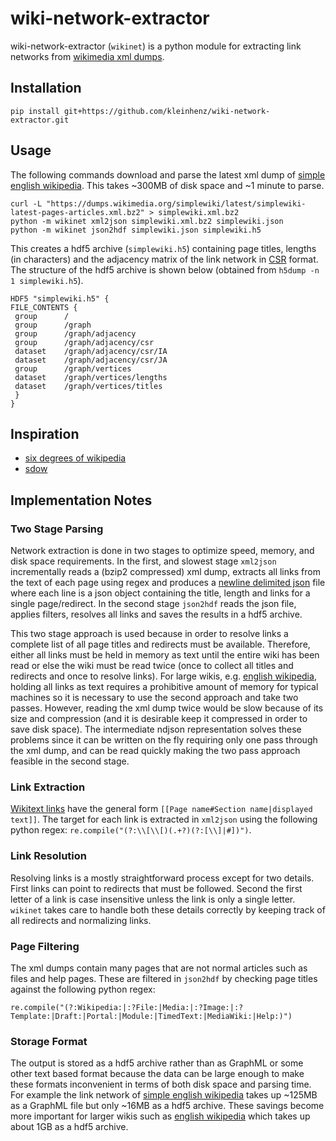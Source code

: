 # wiki-network-extractor
wiki-network-extractor (`wikinet`) is a python module for extracting link networks from [wikimedia xml dumps](https://dumps.wikimedia.org).

## Installation
`pip install git+https://github.com/kleinhenz/wiki-network-extractor.git`

## Usage
The following commands download and parse the latest xml dump of [simple english wikipedia](https://simple.wikipedia.org/wiki/Main_Page).
This takes ~300MB of disk space and ~1 minute to parse.
```
curl -L "https://dumps.wikimedia.org/simplewiki/latest/simplewiki-latest-pages-articles.xml.bz2" > simplewiki.xml.bz2
python -m wikinet xml2json simplewiki.xml.bz2 simplewiki.json
python -m wikinet json2hdf simplewiki.json simplewiki.h5
```
This creates a hdf5 archive (`simplewiki.h5`) containing page titles, lengths (in characters) and the adjacency matrix of the link network in [CSR](https://en.wikipedia.org/wiki/Sparse_matrix#Compressed_sparse_row_(CSR,_CRS_or_Yale_format)) format.
The structure of the hdf5 archive is shown below (obtained from `h5dump -n 1 simplewiki.h5`).
```
HDF5 "simplewiki.h5" {
FILE_CONTENTS {
 group      /
 group      /graph
 group      /graph/adjacency
 group      /graph/adjacency/csr
 dataset    /graph/adjacency/csr/IA
 dataset    /graph/adjacency/csr/JA
 group      /graph/vertices
 dataset    /graph/vertices/lengths
 dataset    /graph/vertices/titles
 }
}
```

## Inspiration
* [six degrees of wikipedia](http://mu.netsoc.ie/wiki/)
* [sdow](https://github.com/jwngr/sdow)

## Implementation Notes

### Two Stage Parsing
Network extraction is done in two stages to optimize speed, memory, and disk space requirements.
In the first, and slowest stage `xml2json` incrementally reads a (bzip2 compressed) xml dump, extracts all links from the text of each page using regex and produces a [newline delimited json](http://ndjson.org/) file where each line is a json object containing the title, length and links for a single page/redirect.
In the second stage `json2hdf` reads the json file, applies filters, resolves all links and saves the results in a hdf5 archive.

This two stage approach is used because in order to resolve links a complete list of all page titles and redirects must be available.
Therefore, either all links must be held in memory as text until the entire wiki has been read or else the wiki must be read twice (once to collect all titles and redirects and once to resolve links).
For large wikis, e.g. [english wikipedia](https://en.wikipedia.org/wiki/Main_Page), holding all links as text requires a prohibitive amount of memory for typical machines so it is necessary to use the second approach and take two passes.
However, reading the xml dump twice would be slow because of its size and compression (and it is desirable keep it compressed in order to save disk space).
The intermediate ndjson representation solves these problems since it can be written on the fly requiring only one pass through the xml dump, and can be read quickly making the two pass approach feasible in the second stage.

### Link Extraction
[Wikitext links](https://en.wikipedia.org/wiki/Help:Link) have the general form `[[Page name#Section name|displayed text]]`.
The target for each link is extracted in `xml2json` using the following python regex: `re.compile("(?:\\[\\[)(.+?)(?:[\\]|#])")`.

### Link Resolution
Resolving links is a mostly straightforward process except for two details.
First links can point to redirects that must be followed.
Second the first letter of a link is case insensitive unless the link is only a single letter.
`wikinet` takes care to handle both these details correctly by keeping track of all redirects and normalizing links.

### Page Filtering
The xml dumps contain many pages that are not normal articles such as files and help pages.
These are filtered in `json2hdf` by checking page titles against the following python regex:
```
re.compile("(?:Wikipedia:|:?File:|Media:|:?Image:|:?Template:|Draft:|Portal:|Module:|TimedText:|MediaWiki:|Help:)")
```

### Storage Format
The output is stored as a hdf5 archive rather than as GraphML or some other text based format because the data can be large enough to make these formats inconvenient in terms of both disk space and parsing time.
For example the link network of [simple english wikipedia](https://simple.wikipedia.org/wiki/Main_Page) takes up ~125MB as a GraphML file but only ~16MB as a hdf5 archive.
These savings become more important for larger wikis such as [english wikipedia](https://en.wikipedia.org/wiki/Main_Page) which takes up about 1GB as a hdf5 archive.
